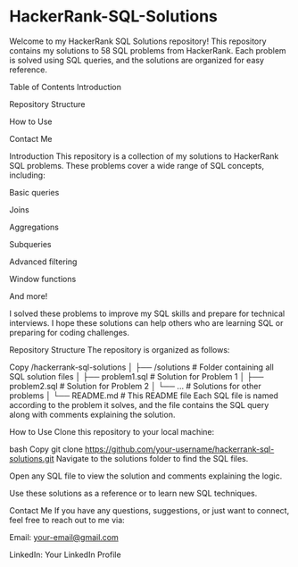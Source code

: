 # HackerRank-SQL-Solutions

Welcome to my HackerRank SQL Solutions repository! This repository contains my solutions to 58 SQL problems from HackerRank. Each problem is solved using SQL queries, and the solutions are organized for easy reference.

Table of Contents
Introduction

Repository Structure

How to Use

Contact Me

Introduction
This repository is a collection of my solutions to HackerRank SQL problems. These problems cover a wide range of SQL concepts, including:

Basic queries

Joins

Aggregations

Subqueries

Advanced filtering

Window functions

And more!

I solved these problems to improve my SQL skills and prepare for technical interviews. I hope these solutions can help others who are learning SQL or preparing for coding challenges.

Repository Structure
The repository is organized as follows:

Copy
/hackerrank-sql-solutions
│
├── /solutions                # Folder containing all SQL solution files
│   ├── problem1.sql          # Solution for Problem 1
│   ├── problem2.sql          # Solution for Problem 2
│   └── ...                   # Solutions for other problems
│
└── README.md                 # This README file
Each SQL file is named according to the problem it solves, and the file contains the SQL query along with comments explaining the solution.

How to Use
Clone this repository to your local machine:

bash
Copy
git clone https://github.com/your-username/hackerrank-sql-solutions.git
Navigate to the solutions folder to find the SQL files.

Open any SQL file to view the solution and comments explaining the logic.

Use these solutions as a reference or to learn new SQL techniques.

Contact Me
If you have any questions, suggestions, or just want to connect, feel free to reach out to me via:

Email: your-email@gmail.com

LinkedIn: Your LinkedIn Profile

